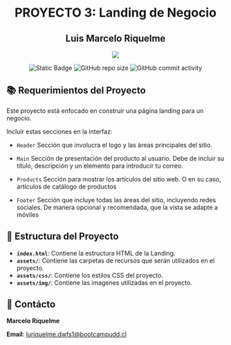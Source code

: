 <div align="center">
    <h1> PROYECTO 3: Landing de Negocio </h1>
    <h2>Luis Marcelo Riquelme</h2>
</div>

<p align="center">
  <a href="https://skillicons.dev">
    <img src="https://skillicons.dev/icons?i=vscode,html,css,git" />
  </a>
</p>

<div align="center">
    <img alt="Static Badge" src="https://img.shields.io/badge/UDD-DWFS-orange">
    <img alt="GitHub repo size" src="https://img.shields.io/github/repo-size/MriquelmeCPHCJA/UDD-PROYECTOS?color=green">
    <img alt="GitHub commit activity" src="https://img.shields.io/github/commit-activity/t/MriquelmeCPHCJA/UDD-PROYECTOS">
</div>


## 📚 Requerimientos del Proyecto

Este proyecto está enfocado en construir una página landing para un negocio.

 Incluir estas secciones en la interfaz:

- `Header` Sección que involucra el logo y las áreas principales del sitio.

- `Main` Sección de presentación del producto al usuario. Debe de incluir su título, descripción y un elemento para introducir tu correo.

- `Products` Sección para mostrar los artículos del sitio web. O en su caso, artículos de catálogo de productos

- `Footer` Sección que incluye todas las áreas del sitio, incluyendo redes sociales.
De manera opcional y recomendada, que la vista se adapte a móviles

## 📂 Estructura del Proyecto

- **`index.html`**: Contiene la estructura HTML de la Landing.
- **`assets/`**: Contiene las carpetas de recursos que serán utilizados en el proyecto.
- **`assets/css/`**: Contiene los estilos CSS del proyecto.
- **`assets/img/`**: Contiene las imagenes utilizadas en el proyecto.

## 📧 Contácto
**Marcelo Riquelme**

**Email**: luriquelme.dwfs1@bootcampudd.cl
